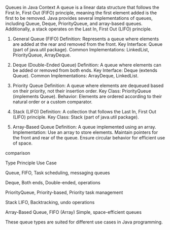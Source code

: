 Queues in Java Context
A queue is a linear data structure that follows the First In, First Out (FIFO) principle, meaning the first element added is the first to be removed. Java provides several implementations of queues, including Queue, Deque, PriorityQueue, and array-based queues. Additionally, a stack operates on the Last In, First Out (LIFO) principle.

1. General Queue (FIFO)
Definition: Represents a queue where elements are added at the rear and removed from the front.
Key Interface: Queue (part of java.util package).
Common Implementations: LinkedList, PriorityQueue, ArrayDeque.

2. Deque (Double-Ended Queue)
Definition: A queue where elements can be added or removed from both ends.
Key Interface: Deque (extends Queue).
Common Implementations: ArrayDeque, LinkedList.

3. Priority Queue
Definition: A queue where elements are dequeued based on their priority, not their insertion order.
Key Class: PriorityQueue (implements Queue).
Behavior: Elements are ordered according to their natural order or a custom comparator.

4. Stack (LIFO)
Definition: A collection that follows the Last In, First Out (LIFO) principle.
Key Class: Stack (part of java.util package).

5. Array-Based Queue
Definition: A queue implemented using an array.
Implementation:
Use an array to store elements.
Maintain pointers for the front and rear of the queue.
Ensure circular behavior for efficient use of space.

comparison

Type	Principle	Use Case

Queue, FIFO,	Task scheduling, messaging queues

Deque,	Both ends,	Double-ended, operations

PriorityQueue,	Priority-based,	Priority task management

Stack	LIFO,	Backtracking, undo operations

Array-Based Queue,	FIFO (Array)	Simple, space-efficient queues

These queue types are suited for different use cases in Java programming.
